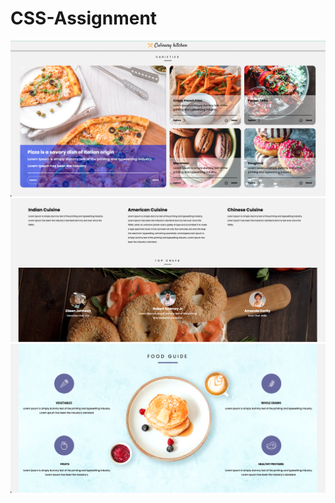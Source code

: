 # CSS-Assignment
![images](https://raw.githubusercontent.com/akashsachan59/CSS-Assignment/main/images/Screenshot-1.png)
![images](https://raw.githubusercontent.com/akashsachan59/CSS-Assignment/main/images/Screenshot-2.png)
![images](https://raw.githubusercontent.com/akashsachan59/CSS-Assignment/main/images/Screenshot-3.png)

